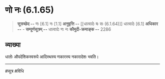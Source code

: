 # णो नः (6.1.65)
> **सूत्रच्छेद --** णः [6.1] नः [1.1]
> **अनुवृत्ति --** [[धात्वादेः षः सः (6.1.64)]] धात्वादेः [6.1]
> **अधिकार --** -
> **सम्पूर्णसूत्रम् --** धात्वादेः णः नः
> **कौमुदी-क्रमाङ्क --** 2286

## व्याख्या

धातोः औपदेशिकस्वरूपे आदिस्थस्य णकारस्य नकारादेशः भवति।

---
#सूत्र #विधि 